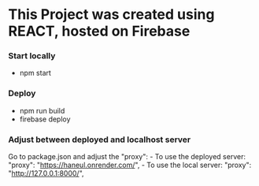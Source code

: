 # This Project was created using REACT, hosted on Firebase

### Start locally
- npm start

### Deploy
- npm run build
- firebase deploy

### Adjust between deployed and localhost server
Go to package.json and adjust the "proxy":
    - To use the deployed server: "proxy": "https://haneul.onrender.com/",
    - To use the local server: "proxy": "http://127.0.0.1:8000/",
